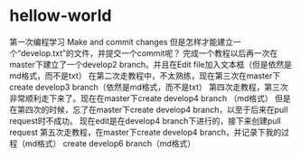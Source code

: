 # hellow-world
第一次编程学习
Make and commit changes
但是怎样才能建立一个“develop.txt”的文件，并提交一个commit呢？
完成一个教程以后再一次在master下建立了一个develop2 branch。并且在Edit file加入文本框（但是依然是md格式，而不是txt）
在第二次走教程中，不太熟练，现在第三次在master下create develop3 branch（依然是md格式，而不是txt）
第四次走教程，第三次非常顺利走下来了。现在在master下create develop4 branch （md格式）
但是在第四次的时候，忘了在master下create develop4 branch，以至于后来在pull request时不成功。
现在edit是在develop4 branch下进行的，接下来创建pull request
第五次走教程，在master下create develop4 branch，并记录下我的过程（md格式）
create develop6 branch（md格式）
